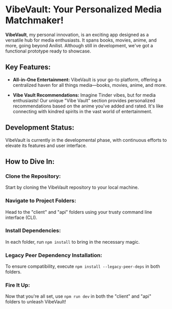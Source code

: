# VibeVault: Your Personalized Media Matchmaker!

**VibeVault**, my personal innovation, is an exciting app designed as a versatile hub for media enthusiasts. It spans books, movies, anime, and more, going beyond Anilist. Although still in development, we've got a functional prototype ready to showcase.

## Key Features:

- **All-in-One Entertainment:** VibeVault is your go-to platform, offering a centralized haven for all things media—books, movies, anime, and more.

- **Vibe Vault Recommendations:** Imagine Tinder vibes, but for media enthusiasts! Our unique "Vibe Vault" section provides personalized recommendations based on the anime you've added and rated. It's like connecting with kindred spirits in the vast world of entertainment.

## Development Status:

VibeVault is currently in the developmental phase, with continuous efforts to elevate its features and user interface.

## How to Dive In:

### Clone the Repository:

Start by cloning the VibeVault repository to your local machine.

### Navigate to Project Folders:

Head to the "client" and "api" folders using your trusty command line interface (CLI).

### Install Dependencies:

In each folder, run `npm install` to bring in the necessary magic.

### Legacy Peer Dependency Installation:

To ensure compatibility, execute `npm install --legacy-peer-deps` in both folders.

### Fire It Up:

Now that you're all set, use `npm run dev` in both the "client" and "api" folders to unleash VibeVault!
